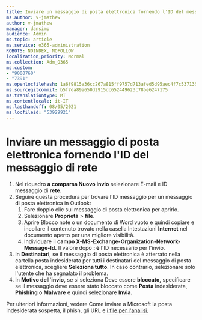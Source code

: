 ```yaml
---
title: Inviare un messaggio di posta elettronica fornendo l'ID del messaggio di rete
ms.author: v-jmathew
author: v-jmathew
manager: dansimp
audience: Admin
ms.topic: article
ms.service: o365-administration
ROBOTS: NOINDEX, NOFOLLOW
localization_priority: Normal
ms.collection: Adm_O365
ms.custom:
- "9000760"
- "7391"
ms.openlocfilehash: 1a6f9815a36cc267a815ff9757d713afed5d95aec4f7c537135c88cadf26cc51
ms.sourcegitcommit: b5f7da89a650d2915dc652449623c78be6247175
ms.translationtype: MT
ms.contentlocale: it-IT
ms.lasthandoff: 08/05/2021
ms.locfileid: "53929921"
---
```

# <a name="submit-an-email-message-by-providing-the-network-message-id"></a>Inviare un messaggio di posta elettronica fornendo l'ID del messaggio di rete

1. Nel riquadro **a comparsa Nuovo invio** selezionare E-mail e ID messaggio di **rete.** 
2. Seguire questa procedura per trovare l'ID messaggio per un messaggio di posta elettronica in Outlook:
    1. Fare doppio clic sul messaggio di posta elettronica per aprirlo.
    1. Selezionare **Proprietà**  >  **file**.
    1. Aprire Blocco note o un documento di Word vuoto e quindi copiare e incollare il contenuto trovato nella casella Intestazioni **Internet** nel documento aperto per una migliore visibilità.
    1. Individuare il **campo X-MS-Exchange-Organization-Network-Message-Id.** Il valore dopo **: è** l'ID necessario per l'invio.
3. In **Destinatari**, se il messaggio di posta elettronica è atterrato nella cartella posta indesiderata per tutti i destinatari del messaggio di posta elettronica, scegliere **Seleziona tutto**. In caso contrario, selezionare solo l'utente che ha segnalato il problema.
4. In **Motivo dell'invio,** se si seleziona Deve essere **bloccato,** specificare se il messaggio deve essere stato bloccato come **Posta** indesiderata, **Phishing** o **Malware** e quindi selezionare **Invia.**

Per ulteriori informazioni, vedere Come inviare a Microsoft la posta indesiderata sospetta, il phish, gli URL e [i file per l'analisi.](https://go.microsoft.com/fwlink/?linkid=2101479)
